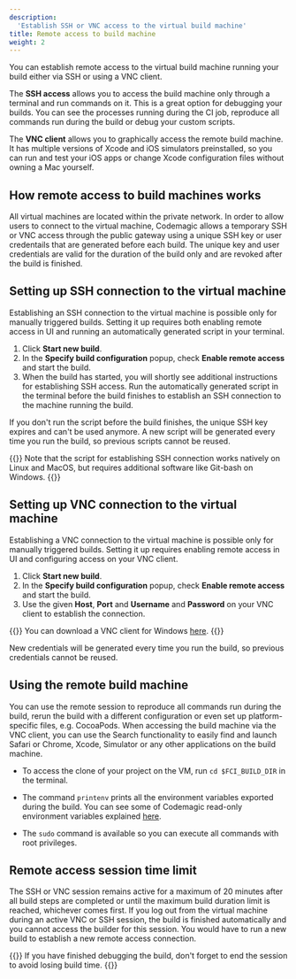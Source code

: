 ```yaml
---
description:
  'Establish SSH or VNC access to the virtual build machine'
title: Remote access to build machine
weight: 2
---
```


You can establish remote access to the virtual build machine running your build either via SSH or using a VNC client. 

The **SSH access** allows you to access the build machine only through a terminal and run commands on it. This is a great option for debugging your builds. You can see the processes running during the CI job, reproduce all commands run during the build or debug your custom scripts.

The **VNC client** allows you to graphically access the remote build machine. It has multiple versions of Xcode and iOS simulators preinstalled, so you can run and test your iOS apps or change Xcode configuration files without owning a Mac yourself. 

## How remote access to build machines works

All virtual machines are located within the private network. In order to allow users to connect to the virtual machine, Codemagic allows a temporary SSH or VNC access through the public gateway using a unique SSH key or user credentails that are generated before each build. The unique key and user credentials are valid for the duration of the build only and are revoked after the build is finished.

## Setting up SSH connection to the virtual machine

Establishing an SSH connection to the virtual machine is possible only for manually triggered builds. Setting it up requires both enabling remote access in UI and running an automatically generated script in your terminal.

1. Click **Start new build**.
2. In the **Specify build configuration** popup, check **Enable remote access** and start the build.
3. When the build has started, you will shortly see additional instructions for establishing SSH access. Run the automatically generated script in the terminal before the build finishes to establish an SSH connection to the machine running the build.

If you don't run the script before the build finishes, the unique SSH key expires and can't be used anymore. A new script will be generated every time you run the build, so previous scripts cannot be reused.

{{<notebox>}}
Note that the script for establishing SSH connection works natively on Linux and MacOS, but requires additional software like Git-bash on Windows.
{{</notebox>}}

## Setting up VNC connection to the virtual machine

Establishing a VNC connection to the virtual machine is possible only for manually triggered builds. Setting it up requires enabling remote access in UI and configuring access on your VNC client.

1. Click **Start new build**.
2. In the **Specify build configuration** popup, check **Enable remote access** and start the build.
3. Use the given **Host**, **Port** and **Username** and **Password** on your VNC client to establish the connection.

{{<notebox>}}
You can download a VNC client for Windows [here](https://www.realvnc.com/en/connect/download/viewer/windows/).
{{</notebox>}}

New credentials will be generated every time you run the build, so previous credentials cannot be reused.

## Using the remote build machine

You can use the remote session to reproduce all commands run during the build, rerun the build with a different configuration or even set up platform-specific files, e.g. CocoaPods. When accessing the build machine via the VNC client, you can use the Search functionality to easily find and launch Safari or Chrome, Xcode, Simulator or any other applications on the build machine.

* To access the clone of your project on the VM, run `cd $FCI_BUILD_DIR` in the terminal. 

* The command `printenv` prints all the environment variables exported during the build. You can see some of Codemagic read-only environment variables explained [here](https://docs.codemagic.io/building/environment-variables/#codemagic-read-only-environment-variables).

* The `sudo` command is available so you can execute all commands with root privileges.

## Remote access session time limit

The SSH or VNC session remains active for a maximum of 20 minutes after all build steps are completed or until the maximum build duration limit is reached, whichever comes first. If you log out from the virtual machine during an active VNC or SSH session, the build is finished automatically and you cannot access the builder for this session. You would have to run a new build to establish a new remote access connection.

{{<notebox>}}
If you have finished debugging the build, don't forget to end the session to avoid losing build time.
{{</notebox>}}